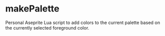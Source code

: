 # makePalette
Personal Aseprite Lua script to add colors to the current palette based on the currently selected foreground color.
